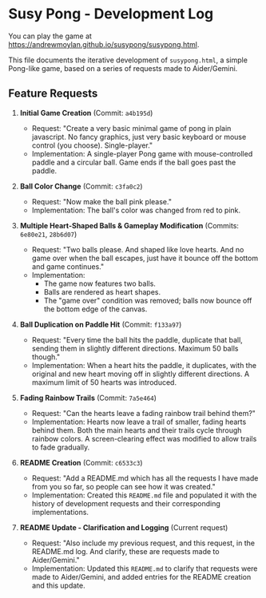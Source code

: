 # Susy Pong - Development Log

You can play the game at https://andrewmoylan.github.io/susypong/susypong.html.

This file documents the iterative development of `susypong.html`, a simple Pong-like game, based on a series of requests made to Aider/Gemini.

## Feature Requests

1.  **Initial Game Creation** (Commit: `a4b195d`)
    *   Request: "Create a very basic minimal game of pong in plain javascript. No fancy graphics, just very basic keyboard or mouse control (you choose). Single-player."
    *   Implementation: A single-player Pong game with mouse-controlled paddle and a circular ball. Game ends if the ball goes past the paddle.

2.  **Ball Color Change** (Commit: `c3fa0c2`)
    *   Request: "Now make the ball pink please."
    *   Implementation: The ball's color was changed from red to pink.

3.  **Multiple Heart-Shaped Balls & Gameplay Modification** (Commits: `6e80e21`, `28b6d07`)
    *   Request: "Two balls please. And shaped like love hearts. And no game over when the ball escapes, just have it bounce off the bottom and game continues."
    *   Implementation:
        *   The game now features two balls.
        *   Balls are rendered as heart shapes.
        *   The "game over" condition was removed; balls now bounce off the bottom edge of the canvas.

4.  **Ball Duplication on Paddle Hit** (Commit: `f133a97`)
    *   Request: "Every time the ball hits the paddle, duplicate that ball, sending them in slightly different directions. Maximum 50 balls though."
    *   Implementation: When a heart hits the paddle, it duplicates, with the original and new heart moving off in slightly different directions. A maximum limit of 50 hearts was introduced.

5.  **Fading Rainbow Trails** (Commit: `7a5e464`)
    *   Request: "Can the hearts leave a fading rainbow trail behind them?"
    *   Implementation: Hearts now leave a trail of smaller, fading hearts behind them. Both the main hearts and their trails cycle through rainbow colors. A screen-clearing effect was modified to allow trails to fade gradually.

6.  **README Creation** (Commit: `c6533c3`)
    *   Request: "Add a README.md which has all the requests I have made from you so far, so people can see how it was created."
    *   Implementation: Created this `README.md` file and populated it with the history of development requests and their corresponding implementations.

7.  **README Update - Clarification and Logging** (Current request)
    *   Request: "Also include my previous request, and this request, in the README.md log. And clarify, these are requests made to Aider/Gemini."
    *   Implementation: Updated this `README.md` to clarify that requests were made to Aider/Gemini, and added entries for the README creation and this update.
